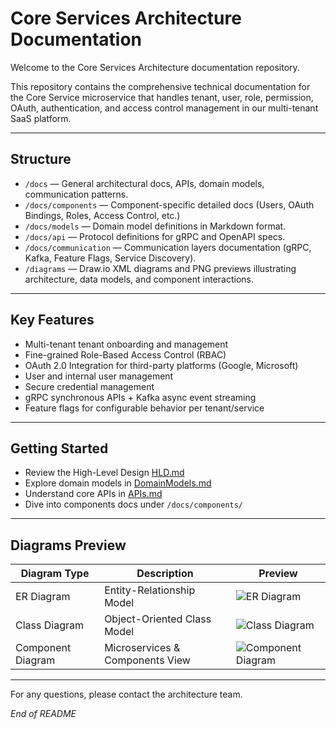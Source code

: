 # Core Services Architecture Documentation

Welcome to the Core Services Architecture documentation repository.

This repository contains the comprehensive technical documentation for the Core Service microservice that handles tenant, user, role, permission, OAuth, authentication, and access control management in our multi-tenant SaaS platform.

---

## Structure

- `/docs` — General architectural docs, APIs, domain models, communication patterns.
- `/docs/components` — Component-specific detailed docs (Users, OAuth Bindings, Roles, Access Control, etc.)
- `/docs/models` — Domain model definitions in Markdown format.
- `/docs/api` — Protocol definitions for gRPC and OpenAPI specs.
- `/docs/communication` — Communication layers documentation (gRPC, Kafka, Feature Flags, Service Discovery).
- `/diagrams` — Draw.io XML diagrams and PNG previews illustrating architecture, data models, and component interactions.

---

## Key Features

- Multi-tenant tenant onboarding and management
- Fine-grained Role-Based Access Control (RBAC)
- OAuth 2.0 Integration for third-party platforms (Google, Microsoft)
- User and internal user management
- Secure credential management
- gRPC synchronous APIs + Kafka async event streaming
- Feature flags for configurable behavior per tenant/service

---

## Getting Started

- Review the High-Level Design [HLD.md](./docs/HLD.md)
- Explore domain models in [DomainModels.md](./docs/DomainModels.md)
- Understand core APIs in [APIs.md](./docs/APIs.md)
- Dive into components docs under `/docs/components/`

---

## Diagrams Preview

| Diagram Type     | Description                     | Preview                              |
|------------------|--------------------------------|------------------------------------|
| ER Diagram       | Entity-Relationship Model       | ![ER Diagram](./diagrams/previews/er-diagram.png)          |
| Class Diagram    | Object-Oriented Class Model     | ![Class Diagram](./diagrams/previews/class-diagram.png)    |
| Component Diagram| Microservices & Components View | ![Component Diagram](./diagrams/previews/component-diagram.png) |

---

For any questions, please contact the architecture team.

*End of README*

